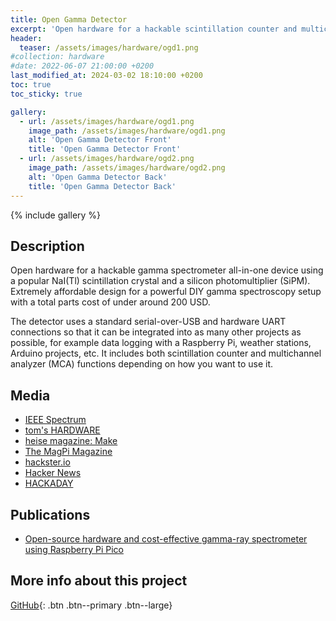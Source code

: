 ```yaml
---
title: Open Gamma Detector
excerpt: 'Open hardware for a hackable scintillation counter and multichannel analyzer (MCA) all-in-one device using a popular NaI(Tl) scintillation crystal and a silicon photomultiplier (SiPM).'
header:
  teaser: /assets/images/hardware/ogd1.png
#collection: hardware
#date: 2022-06-07 21:00:00 +0200
last_modified_at: 2024-03-02 18:10:00 +0200
toc: true
toc_sticky: true

gallery:
  - url: /assets/images/hardware/ogd1.png
    image_path: /assets/images/hardware/ogd1.png
    alt: 'Open Gamma Detector Front'
    title: 'Open Gamma Detector Front'
  - url: /assets/images/hardware/ogd2.png
    image_path: /assets/images/hardware/ogd2.png
    alt: 'Open Gamma Detector Back'
    title: 'Open Gamma Detector Back'
---
```


{% include gallery %}

## Description

Open hardware for a hackable gamma spectrometer all-in-one device using a popular NaI(Tl) scintillation crystal and a silicon photomultiplier (SiPM). Extremely affordable design for a powerful DIY gamma spectroscopy setup with a total parts cost of under around 200 USD.

The detector uses a standard serial-over-USB and hardware UART connections so that it can be integrated into as many other projects as possible, for example data logging with a Raspberry Pi, weather stations, Arduino projects, etc. It includes both scintillation counter and multichannel analyzer (MCA) functions depending on how you want to use it.

## Media

- [IEEE Spectrum](https://spectrum.ieee.org/pi-pico-gamma-ray-detector)
- [tom's HARDWARE](https://www.tomshardware.com/news/raspberry-pi-pico-detects-radiation)
- [heise magazine: Make](https://www.heise.de/select/make/2023/1/2229811142107615549)
- [The MagPi Magazine](https://magpi.raspberrypi.com/articles/open-source-gamma-spectrometer)
- [hackster.io](https://www.hackster.io/news/matthias-rosezky-s-open-gamma-detector-turns-a-raspberry-pi-pico-into-a-gamma-ray-spectrometer-bd415326d3e7)
- [Hacker News](https://news.ycombinator.com/item?id=31975959)
- [HACKADAY](https://hackaday.com/2022/05/03/identify-radioactive-samples-with-this-diy-gamma-ray-spectrometer/)

## Publications

- [Open-source hardware and cost-effective gamma-ray spectrometer using Raspberry Pi Pico](https://doi.org/10.1016/j.radphyschem.2025.112728)

## More info about this project

[<i class="fab fa-github"></i> GitHub](https://github.com/OpenGammaProject/Open-Gamma-Detector){: .btn .btn--primary .btn--large}
